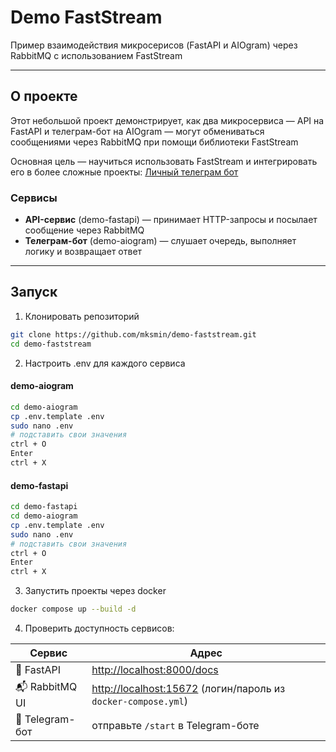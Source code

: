 # Demo FastStream

Пример взаимодействия микросерисов (FastAPI и AIOgram) через RabbitMQ с использованием FastStream

---

## О проекте

Этот небольшой проект демонстрирует, как два микросервиса — API на FastAPI и телеграм-бот на AIOgram — могут
обмениваться сообщениями через RabbitMQ при помощи библиотеки FastStream

Основная цель — научиться использовать FastStream и интегрировать его в более сложные
проекты: [Личный телеграм бот](https://github.com/mksmin/tasker-bot)

### Сервисы

- **API-сервис** (demo-fastapi) — принимает HTTP-запросы и посылает сообщение через RabbitMQ
- **Телеграм-бот** (demo-aiogram) — слушает очередь, выполняет логику и возвращает ответ

--- 

## Запуск

1. Клонировать репозиторий

```bash
git clone https://github.com/mksmin/demo-faststream.git
cd demo-faststream
```

2. Настроить .env для каждого сервиса

#### demo-aiogram

```bash
cd demo-aiogram
cp .env.template .env
sudo nano .env
# подставить свои значения
ctrl + O
Enter
ctrl + X
```

#### demo-fastapi

```bash
cd demo-fastapi
cd demo-aiogram
cp .env.template .env
sudo nano .env
# подставить свои значения
ctrl + O
Enter
ctrl + X
```

3. Запустить проекты через docker

```bash
docker compose up --build -d 
```

4. Проверить доступность сервисов:

| Сервис          | Адрес                                                                                   |
|-----------------|-----------------------------------------------------------------------------------------|
| 📘 FastAPI      | [http://localhost:8000/docs](http://localhost:8000/docs)                                |
| 📬 RabbitMQ UI  | [http://localhost:15672](http://localhost:15672) (логин/пароль из `docker-compose.yml`) |
| 🤖 Telegram-бот | отправьте `/start` в Telegram-боте                                                      |
